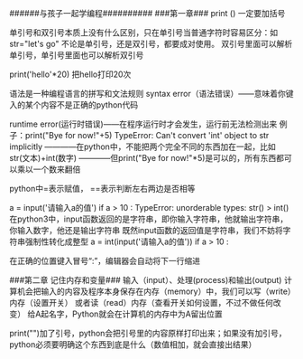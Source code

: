 ######与孩子一起学编程##########
###第一章###
print () 一定要加括号

单引号和双引号本质上没有什么区别，只在单引号当普通字符时容易区分：如str="let's go"
不论是单引号，还是双引号，都要成对使用。
双引号里面可以解析单引号，单引号里面也可以解析双引号

print('hello'*20) 把hello打印20次

语法是一种编程语言的拼写和文法规则
syntax error（语法错误）——意味着你键入的某个内容不是正确的python代码

runtime error(运行时错误)——在程序运行时才会发生，运行前无法检测出来
例子：print("Bye for now!"+5)
TypeError: Can't convert 'int' object to str implicitly
————在python中，不能把两个完全不同的东西加在一起，比如str(文本)+int(数字)
————但print("Bye for now!"*5)是可以的，所有东西都可以乘以一个数来翻倍

python中=表示赋值， ==表示判断左右两边是否相等

a = input('请输入a的值')
if a > 10 :
TypeError: unorderable types: str() > int()
在python3中，input函数返回的是字符串，即你输入字符串，他就输出字符串，你输入数字，他还是输出字符串
既然input函数的返回值是字符串，我们不妨将字符串强制性转化成整型
a = int(input('请输入a的值'))
if a > 10 :

在正确的位置键入冒号“:”，编辑器会自动将下一行缩进


###第二章 记住内存和变量###
输入（input）、处理(process)和输出(output)
计算机会把输入的内容及程序本身保存在内存（memory）中，我们可以写（write）内存（设置开关）
或者读（read）内存（查看开关如何设置，不过不做任何改变）
给A起名字，Python就会在计算机的内存中为A留出位置

print("")加了引号，python会把引号里的内容原样打印出来；如果没有加引号，python必须要明确这个东西到底是什么（数值相加，就会直接出结果）
